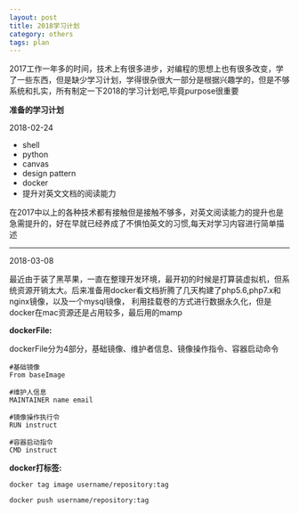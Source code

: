 ```yaml
---
layout: post
title: 2018学习计划
category: others
tags: plan
---
```

2017工作一年多的时间，技术上有很多进步，对编程的思想上也有很多改变，学了一些东西，但是缺少学习计划，学得很杂很大一部分是根据兴趣学的，但是不够系统和扎实，所有制定一下2018的学习计划吧,毕竟purpose很重要

**准备的学习计划**

2018-02-24

* shell
* python
* canvas
* design pattern
* docker
* 提升对英文文档的阅读能力

在2017中以上的各种技术都有接触但是接触不够多，对英文阅读能力的提升也是急需提升的，好在早就已经养成了不惧怕英文的习惯,每天对学习内容进行简单描述

---

2018-03-08

最近由于装了黑苹果，一直在整理开发环境，最开初的时候是打算装虚拟机，但系统资源开销太大。后来准备用docker看文档折腾了几天构建了php5.6,php7.x和nginx镜像，以及一个mysql镜像，
利用挂载卷的方式进行数据永久化，但是docker在mac资源还是占用较多，最后用的mamp

**dockerFile:**

dockerFile分为4部分，基础镜像、维护者信息、镜像操作指令、容器启动命令
    
    #基础镜像
    From baseImage
    
    #维护人信息
    MAINTAINER name email
    
    #镜像操作执行令
    RUN instruct
    
    #容器启动指令
    CMD instruct   
    

**docker打标签:**

    docker tag image username/repository:tag
    
    docker push username/repository:tag
    
    